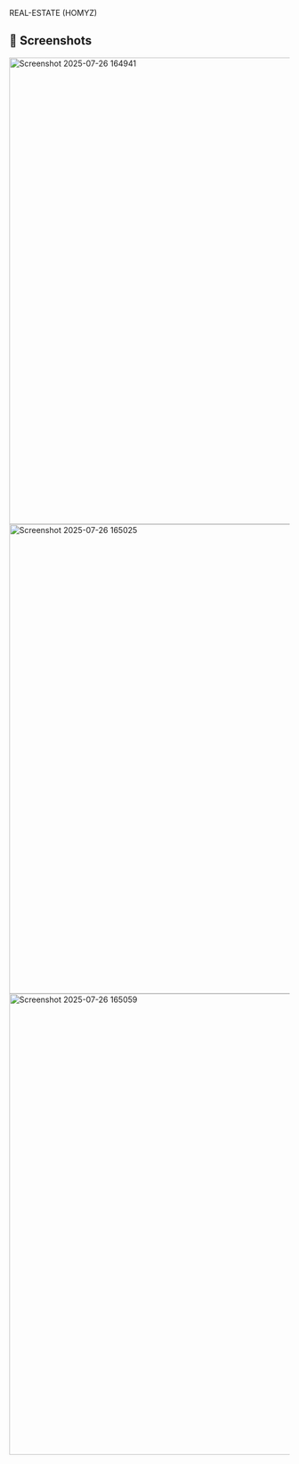 REAL-ESTATE (HOMYZ)

## 📸 Screenshots
<img width="1747" height="839" alt="Screenshot 2025-07-26 164941" src="https://github.com/user-attachments/assets/fba87d42-a5e2-4672-8c07-50421c1ebd6e" />

<img width="1741" height="844" alt="Screenshot 2025-07-26 165025" src="https://github.com/user-attachments/assets/fd2f2896-b270-4458-9b6a-227ec37c0153" />

<img width="1859" height="829" alt="Screenshot 2025-07-26 165059" src="https://github.com/user-attachments/assets/deb45559-5616-4105-a75f-bb5f6cb65c34" />
